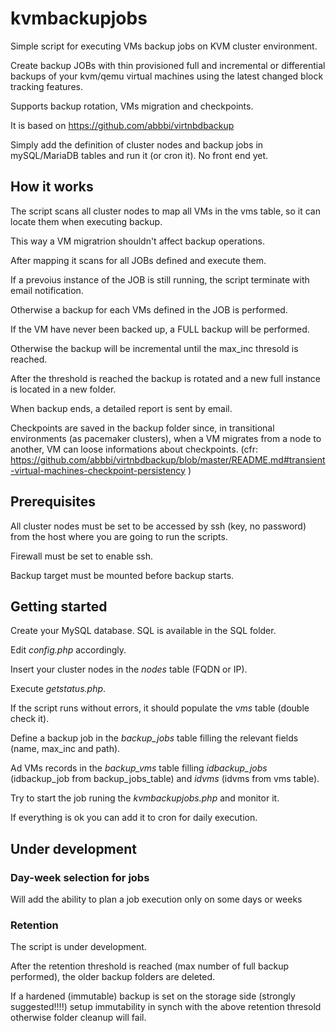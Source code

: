 # kvmbackupjobs
Simple script for executing VMs backup jobs on KVM cluster environment.

Create backup JOBs with thin provisioned full and incremental or differential backups of your kvm/qemu virtual machines using the latest changed block tracking features.

Supports backup rotation, VMs migration and checkpoints.

It is based on https://github.com/abbbi/virtnbdbackup

Simply add the definition of cluster nodes and backup jobs in mySQL/MariaDB tables and run it (or cron it).
No front end yet.

## How it works
The script scans all cluster nodes to map all VMs in the vms table, so it can locate them when executing backup.

This way a VM migratrion shouldn't affect backup operations.

After mapping it scans for all JOBs defined and execute them.

If a prevoius instance of the JOB is still running, the script terminate with email notification.

Otherwise a backup for each VMs defined in the JOB is performed.

If the VM have never been backed up, a FULL backup will be performed.

Otherwise the backup will be incremental until the max_inc thresold is reached.

After the threshold is reached the backup is rotated and a new full instance is located in a new folder.

When backup ends, a detailed report is sent by email.

Checkpoints are saved in the backup folder since, in transitional environments (as pacemaker clusters), when a VM migrates from a node to another, VM can loose informations about checkpoints.
(cfr: https://github.com/abbbi/virtnbdbackup/blob/master/README.md#transient-virtual-machines-checkpoint-persistency )

## Prerequisites
All cluster nodes must be set to be accessed by ssh (key, no password) from the host where you are going to run the scripts.

Firewall must be set to enable ssh.

Backup target must be mounted before backup starts.


## Getting started
Create your MySQL database. SQL is available in the SQL folder.

Edit *config.php* accordingly.

Insert your cluster nodes in the *nodes* table (FQDN or IP).

Execute *getstatus.php*.

If the script runs without errors, it should populate the *vms* table (double check it).

Define a backup job in the *backup_jobs* table filling the relevant fields (name, max_inc and path).

Ad VMs records in the *backup_vms* table filling *idbackup_jobs* (idbackup_job from backup_jobs_table) and *idvms* (idvms from vms table).

Try to start the job runing the *kvmbackupjobs.php* and monitor it.

If everything is ok you can add it to cron for daily execution.

## Under development

### Day-week selection for jobs
Will add the ability to plan a job execution only on some days or weeks

### Retention
The script is under development. 

After the retention threshold is reached (max number of full backup performed), the older backup folders are deleted.

If a hardened (immutable) backup is set on the storage side (strongly suggested!!!!) setup immutability in synch with the above retention thresold otherwise folder cleanup will fail.








